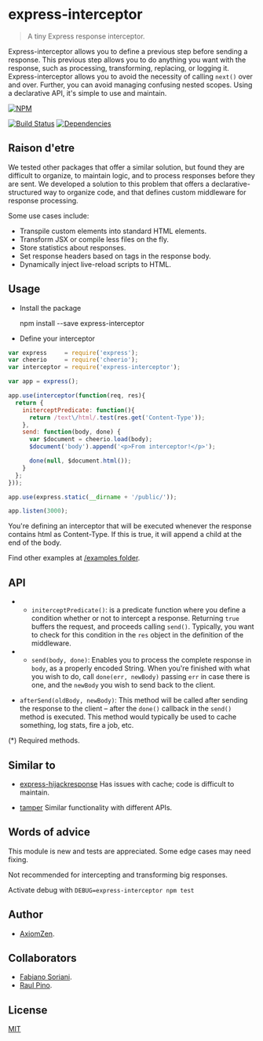 # express-interceptor

>A tiny Express response interceptor.

Express-interceptor allows you to define a previous step before sending a response. This previous step allows you to do anything you want with the response, such as processing, transforming, replacing, or logging it. Express-interceptor allows you to avoid the necessity of calling `next()` over and over. Further, you can avoid managing confusing nested scopes. Using a declarative API, it's simple to use and maintain. 

[![NPM](https://nodei.co/npm/express-interceptor.png)](https://nodei.co/npm/express-interceptor/)

[![Build Status](https://travis-ci.org/axiomzen/express-interceptor.svg)](https://travis-ci.org/axiomzen/express-interceptor) [![Dependencies](https://david-dm.org/axiomzen/express-interceptor.png)](https://david-dm.org/axiomzen/express-interceptor.png)

## Raison d'etre

We tested other packages that offer a similar solution, but found they are difficult to organize, to maintain logic, and to process responses before they are sent. We developed a solution to this problem that offers a declarative-structured way to organize code, and that defines custom middleware for response processing.

Some use cases include:

- Transpile custom elements into standard HTML elements.
- Transform JSX or compile less files on the fly.
- Store statistics about responses.
- Set response headers based on tags in the response body.
- Dynamically inject live-reload scripts to HTML.

## Usage

* Install the package

    npm install --save express-interceptor

* Define your interceptor

```javascript
var express     = require('express');
var cheerio     = require('cheerio');
var interceptor = require('express-interceptor');

var app = express();

app.use(interceptor(function(req, res){
  return {
    initerceptPredicate: function(){
      return /text\/html/.test(res.get('Content-Type'));
    },
    send: function(body, done) {
      var $document = cheerio.load(body);
      $document('body').append('<p>From interceptor!</p>');

      done(null, $document.html());
    }
  };
}));

app.use(express.static(__dirname + '/public/'));

app.listen(3000);

```

You're defining an interceptor that will be executed whenever the response contains html as Content-Type. If this is true, it will append a child at the end of the body.

Find other examples at [/examples folder](https://github.com/axiomzen/express-interceptor/tree/master/examples).

## API

* * `initerceptPredicate()`: is a predicate function where you define a condition whether or not to intercept a response. Returning `true` buffers the request, and proceeds calling `send()`. Typically, you want to check for this condition in the `res` object in the definition of the middleware.

* * `send(body, done)`: Enables you to process the complete response in `body`, as a  properly encoded String. When you're finished with what you wish to do, call `done(err, newBody)` passing `err` in case there is one, and the `newBody` you wish to send back to the client. 

* `afterSend(oldBody, newBody)`: This method will be called after sending the response to the client – after the `done()` callback in the `send()` method is executed. This method would typically be used to cache something, log stats, fire a job, etc. 

(*) Required methods.

## Similar to

- [express-hijackresponse](https://github.com/papandreou/express-hijackresponse)
Has issues with cache; code is difficult to maintain. 

- [tamper](https://www.npmjs.com/package/tamper)
Similar functionality with different APIs.

## Words of advice

This module is new and tests are appreciated. Some edge cases may need fixing. 

Not recommended for intercepting and transforming big responses. 

Activate debug with `DEBUG=express-interceptor npm test`

## Author

* [AxiomZen](https://www.axiomzen.co/).

## Collaborators

* [Fabiano Soriani](https://github.com/flockonus).
* [Raul Pino](https://github.com/p1nox).

## License

  [MIT](LICENSE)
